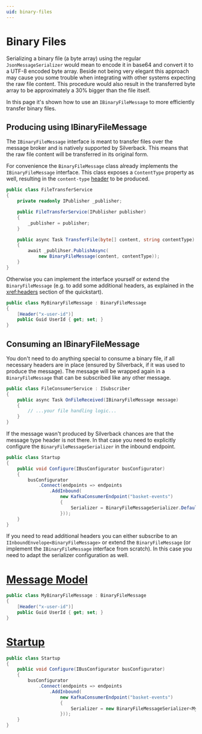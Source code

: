 ```yaml
---
uid: binary-files
---
```


# Binary Files

Serializing a binary file (a byte array) using the regular `JsonMessageSerializer` would mean to encode it in base64 and convert it to a UTF-8 encoded byte array. Beside not being very elegant this approach may cause you some trouble when integrating with other systems expecting the raw file content. This procedure would also result in the transferred byte array to be approximately a 30% bigger than the file itself.

In this page it's shown how to use an `IBinaryFileMessage` to more efficiently transfer binary files.

## Producing using IBinaryFileMessage

The `IBinaryFileMessage` interface is meant to transfer files over the message broker and is natively supported by Silverback. This means that the raw file content will be transferred in its original form.

For convenience the `BinaryFileMessage` class already implements the `IBinaryFileMessage` interface. This class exposes a `ContentType` property as well, resulting in the `content-type` [header](xref:headers) to be produced.

```csharp
public class FileTransferService
{
    private readonly IPublisher _publisher;

    public FileTransferService(IPublisher publisher)
    {
        _publisher = publisher;
    }

    public async Task TransferFile(byte[] content, string contentType)
    {
        await _publihser.PublishAsync(
            new BinaryFileMessage(content, contentType));
    }
}
```

Otherwise you can implement the interface yourself or extend the `BinaryFileMessage` (e.g. to add some additional headers, as explained in the <xref:headers> section of the quickstart).

```csharp
public class MyBinaryFileMessage : BinaryFileMessage
{
    [Header("x-user-id")]
    public Guid UserId { get; set; }
}
```

## Consuming an IBinaryFileMessage

You don't need to do anything special to consume a binary file, if all necessary headers are in place (ensured by Silverback, if it was used to produce the message). The message will be wrapped again in a `BinaryFileMessage` that can be subscribed like any other message.

```csharp
public class FileConsumerService : ISubscriber
{
    public async Task OnFileReceived(IBinaryFileMessage message)
    {
        // ...your file handling logic...
    }
}
```

If the message wasn't produced by Silverback chances are that the message type header is not there. In that case you need to explicitly configure the `BinaryFileMessageSerializer` in the inbound endpoint.

```csharp
public class Startup
{
    public void Configure(IBusConfigurator busConfigurator)
    {
        busConfigurator
            .Connect(endpoints => endpoints
                .AddInbound(
                    new KafkaConsumerEndpoint("basket-events")
                    {
                        Serializer = BinaryFileMessageSerializer.Default
                    }));
    }
}
```

If you need to read additional headers you can either subscribe to an `IInboundEnvelope<BinaryFileMessage>` or extend the `BinaryFileMessage` (or implement the `IBinaryFileMessage` interface from scratch). In this case you need to adapt the serializer configuration as well.

# [Message Model](#tab/custommodel)
```csharp
public class MyBinaryFileMessage : BinaryFileMessage
{
    [Header("x-user-id")]
    public Guid UserId { get; set; }
}
```
# [Startup](#tab/custommodel-startup)
```csharp
public class Startup
{
    public void Configure(IBusConfigurator busConfigurator)
    {
        busConfigurator
            .Connect(endpoints => endpoints
                .AddInbound(
                    new KafkaConsumerEndpoint("basket-events")
                    {
                        Serializer = new BinaryFileMessageSerializer<MyBinaryFileMessage>()
                    }));
    }
}
```
